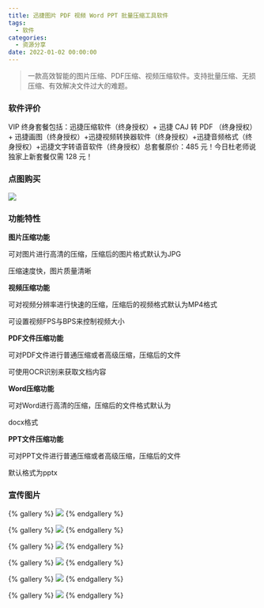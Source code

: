 ```yaml
---
title: 迅捷图片 PDF 视频 Word PPT 批量压缩工具软件
tags:
  - 软件
categories:
  - 资源分享
date: 2022-01-02 00:00:00
---
```


> 一款高效智能的图片压缩、PDF压缩、视频压缩软件。支持批量压缩、无损压缩、有效解决文件过大的难题。

<!-- more -->

### 软件评价

VIP 终身套餐包括：迅捷压缩软件（终身授权）+ 迅捷 CAJ 转 PDF （终身授权）+ 迅捷画图（终身授权）+迅捷视频转换器软件（终身授权）+迅捷音频格式（终身授权）+迅捷文字转语音软件（终身授权）总套餐原价：485 元！今日杜老师说独家上新套餐仅需 128 元！

### 点图购买

[![](https://cdn.dusays.com/2022/01/419-1.png/1)](https://r-g.io/8l93Pc)

### 功能特性

**图片压缩功能**

可对图片进行高清的压缩，压缩后的图片格式默认为JPG

压缩速度快，图片质量清晰

**视频压缩功能**

可对视频分辨率进行快速的压缩，压缩后的视频格式默认为MP4格式

可设置视频FPS与BPS来控制视频大小

**PDF文件压缩功能**

可对PDF文件进行普通压缩或者高级压缩，压缩后的文件

可使用OCR识别来获取文档内容

**Word压缩功能**

可对Word进行高清的压缩，压缩后的文件格式默认为

docx格式

**PPT文件压缩功能**

可对PPT文件进行普通压缩或者高级压缩，压缩后的文件

默认格式为pptx

### 宣传图片

{% gallery %}
![](https://cdn.dusays.com/2022/01/419-2.png/1)
{% endgallery %}

{% gallery %}
![](https://cdn.dusays.com/2022/01/419-3.png/1)
{% endgallery %}

{% gallery %}
![](https://cdn.dusays.com/2022/01/419-4.png/1)
{% endgallery %}

{% gallery %}
![](https://cdn.dusays.com/2022/01/419-5.png/1)
{% endgallery %}

{% gallery %}
![](https://cdn.dusays.com/2022/01/419-6.png/1)
{% endgallery %}

{% gallery %}
![](https://cdn.dusays.com/2022/01/419-7.png/1)
{% endgallery %}
